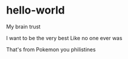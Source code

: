 # hello-world
My brain trust

I want to be the very best
Like no one ever was

That's from Pokemon you philistines
